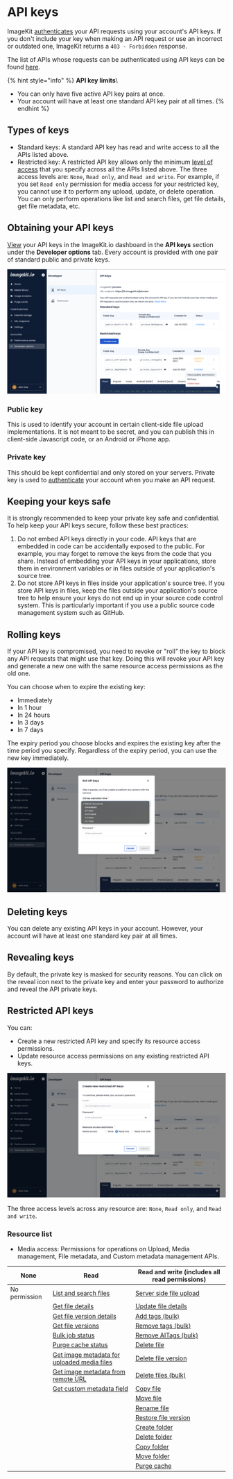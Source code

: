 # API keys

ImageKit [authenticates](authentication.md) your API requests using your account's API keys. If you don't include your key when making an API request or use an incorrect or outdated one, ImageKit returns a `403 - Forbidden` response.

The list of APIs whose requests can be authenticated using API keys can be found [here](README.md).

{% hint style="info" %}
**API key limits**\

- You can only have five active API key pairs at once.
- Your account will have at least one standard API key pair at all times.
  {% endhint %}

## Types of keys

- Standard keys: A standard API key has read and write access to all the APIs listed above.
- Restricted key: A restricted API key allows only the minimum [level of access](#resource-list) that you specify across all the APIs listed above. The three access levels are: `None`, `Read only`, and `Read and write`. For example, if you set `Read only` permission for media access for your restricted key, you cannot use it to perform any upload, update, or delete operation. You can only perform operations like list and search files, get file details, get file metadata, etc.

## Obtaining your API keys

[View](https://imagekit.io/dashboard/developer/api-keys) your API keys in the ImageKit.io dashboard in the **API keys** section under the **Developer options** tab. Every account is provided with one pair of standard public and private keys.

![The API keys section in Developer options](../../.gitbook/assets/api-keys.png)

### **Public key**

This is used to identify your account in certain client-side file upload implementations. It is not meant to be secret, and you can publish this in client-side Javascript code, or an Android or iPhone app.

### **Private key**

This should be kept confidential and only stored on your servers. Private key is used to [authenticate](authentication.md) your account when you make an API request.

## Keeping your keys safe

It is strongly recommended to keep your private key safe and confidential. To help keep your API keys secure, follow these best practices:

1. Do not embed API keys directly in your code. API keys that are embedded in code can be accidentally exposed to the public. For example, you may forget to remove the keys from the code that you share. Instead of embedding your API keys in your applications, store them in environment variables or in files outside of your application's source tree.
2. Do not store API keys in files inside your application's source tree. If you store API keys in files, keep the files outside your application's source tree to help ensure your keys do not end up in your source code control system. This is particularly important if you use a public source code management system such as GitHub.

## Rolling keys

If your API key is compromised, you need to revoke or "roll" the key to block any API requests that might use that key. Doing this will revoke your API key and generate a new one with the same resource access permissions as the old one.

You can choose when to expire the existing key:

- Immediately
- In 1 hour
- In 24 hours
- In 3 days
- In 7 days

The expiry period you choose blocks and expires the existing key after the time period you specify. Regardless of the expiry period, you can use the new key immediately.

![Roll API keys](../../.gitbook/assets/roll-keys.png)

## Deleting keys

You can delete any existing API keys in your account. However, your account will have at least one standard key pair at all times.

## Revealing keys

By default, the private key is masked for security reasons. You can click on the reveal icon next to the private key and enter your password to authorize and reveal the API private keys.

## Restricted API keys

You can:

- Create a new restricted API key and specify its resource access permissions.
- Update resource access permissions on any existing restricted API keys.

![Create restricted API keys](../../.gitbook/assets/create-new-restricted-key.png)

The three access levels across any resource are: `None`, `Read only`, and `Read and write`.

### Resource list

- Media access: Permissions for operations on Upload, Media management, File metadata, and Custom metadata management APIs.

| None          | Read                                                                                                          | Read and write (includes all read permissions)                           |
| ------------- | ------------------------------------------------------------------------------------------------------------- | ------------------------------------------------------------------------ |
| No permission | [List and search files](../media-api/list-and-search-files.md)                                                | [Server side file upload](../upload-file-api/server-side-file-upload.md) |
|               | [Get file details](../media-api/get-file-details.md)                                                          | [Update file details](../media-api/update-file-details.md)               |
|               | [Get file version details](../media-api/get-file-version-details.md)                                          | [Add tags (bulk)](../media-api/add-tags-bulk.md)                         |
|               | [Get file versions](../media-api/get-file-versions.md)                                                        | [Remove tags (bulk)](../media-api/remove-tags-bulk.md)                   |
|               | [Bulk job status](../media-api/copy-move-folder-status.md)                                                    | [Remove AITags (bulk)](../media-api/remove-aitags-bulk.md)               |
|               | [Purge cache status](../media-api/purge-cache-status.md)                                                      | [Delete file](../media-api/delete-file.md)                               |
|               | [Get image metadata for uploaded media files](../metadata-api/get-image-metadata-for-uploaded-media-files.md) | [Delete file version](../media-api/delete-file-version.md)               |
|               | [Get image metadata from remote URL](../metadata-api/get-image-metadata-from-remote-url.md)                   | [Delete files (bulk)](../media-api/delete-files-bulk.md)                 |
|               | [Get custom metadata field](../custom-metadata-fields-api/get-custom-metadata-field.md)                       | [Copy file](../media-api/copy-file.md)                                   |
|               |                                                                                                               | [Move file](../media-api/move-file.md)                                   |
|               |                                                                                                               | [Rename file](../media-api/rename-file.md)                               |
|               |                                                                                                               | [Restore file version](../media-api/restore-file-version.md)             |
|               |                                                                                                               | [Create folder](../media-api/create-folder.md)                           |
|               |                                                                                                               | [Delete folder](../media-api/delete-folder.md)                           |
|               |                                                                                                               | [Copy folder](../media-api/copy-folder.md)                               |
|               |                                                                                                               | [Move folder](../media-api/move-folder.md)                               |
|               |                                                                                                               | [Purge cache](../media-api/purge-cache.md)                               |
